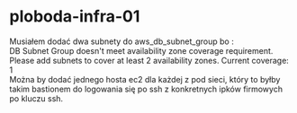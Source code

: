 # ploboda-infra-01

Musiałem dodać dwa subnety do aws_db_subnet_group bo : <br>
 DB Subnet Group doesn't meet availability zone coverage requirement. Please add subnets to cover at least 2 availability zones. Current coverage: 1
<br>
Można by dodać jednego hosta ec2 dla każdej z pod sieci, który to byłby takim bastionem do logowania się po ssh z konkretnych ipków firmowych po kluczu ssh.
